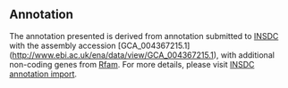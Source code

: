 
Annotation
----------

The annotation presented is derived from annotation submitted to
[INSDC](http://www.insdc.org) with the assembly accession [GCA\_004367215.1]
(http://www.ebi.ac.uk/ena/data/view/GCA_004367215.1),
with additional non-coding genes from
[Rfam](http://rfam.xfam.org/). For more details, please visit [INSDC
annotation import](http://ensemblgenomes.org/info/data/insdc_annotation).
